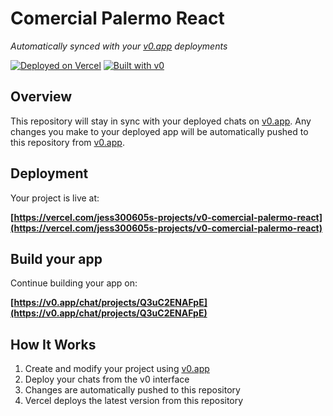 # Comercial Palermo React

*Automatically synced with your [v0.app](https://v0.app) deployments*

[![Deployed on Vercel](https://img.shields.io/badge/Deployed%20on-Vercel-black?style=for-the-badge&logo=vercel)](https://vercel.com/jess300605s-projects/v0-comercial-palermo-react)
[![Built with v0](https://img.shields.io/badge/Built%20with-v0.app-black?style=for-the-badge)](https://v0.app/chat/projects/Q3uC2ENAFpE)

## Overview

This repository will stay in sync with your deployed chats on [v0.app](https://v0.app).
Any changes you make to your deployed app will be automatically pushed to this repository from [v0.app](https://v0.app).

## Deployment

Your project is live at:

**[https://vercel.com/jess300605s-projects/v0-comercial-palermo-react](https://vercel.com/jess300605s-projects/v0-comercial-palermo-react)**

## Build your app

Continue building your app on:

**[https://v0.app/chat/projects/Q3uC2ENAFpE](https://v0.app/chat/projects/Q3uC2ENAFpE)**

## How It Works

1. Create and modify your project using [v0.app](https://v0.app)
2. Deploy your chats from the v0 interface
3. Changes are automatically pushed to this repository
4. Vercel deploys the latest version from this repository
